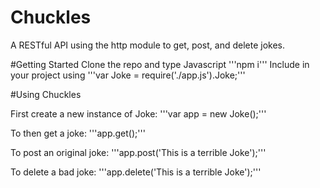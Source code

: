 # Chuckles
 A RESTful API using the http module to get, post, and delete jokes.
 
#Getting Started
Clone the repo and type Javascript '''npm i'''
Include in your project using '''var Joke = require('./app.js').Joke;'''

#Using Chuckles

First create a new instance of Joke:
'''var app = new Joke();'''

To then get a joke:
'''app.get();'''

To post an original joke:
'''app.post('This is a terrible Joke');'''

To delete a bad joke:
'''app.delete('This is a terrible Joke');'''




